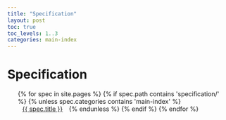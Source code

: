 ```yaml
---
title: "Specification"
layout: post 
toc: true
toc_levels: 1..3 
categories: main-index
---
```


# Specification

<ul>
  {% for spec in site.pages %}
    {% if spec.path contains 'specification/' %}
      {% unless spec.categories contains 'main-index' %}
        <li style="display: inline-block; margin: 0 10px;">
          <a href="{{ spec.url | relative_url }}">{{ spec.title }}</a>
        </li>
      {% endunless %}
    {% endif %}
  {% endfor %}
</ul>